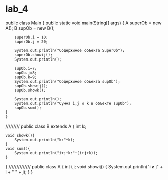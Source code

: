 # lab_4


public class Main {
    public static void main(String[] args) {
        A superOb = new A();
        B supOb = new B();

        superOb.i = 10;
        superOb.j = 20;

        System.out.println("Содержимое обЪекта SuperOb");
        superOb.showij();
        System.out.println();

        supOb.i=7;
        supOb.j=8;
        supOb.k=9;
        System.out.println("Содержимое объекта supOb");
        supOb.showij();
        supOb.showk();

        System.out.println();
        System.out.println("Сумма i,j и k в обЪекте supOb");
        supOb.sum();
    }
    }

/////////
public class B extends A {
    int k;

    void showk(){
        System.out.println("k:"+k);
    }
    void sum(){
        System.out.println("i+j+k:"+(i+j+k));
    }
}
//////////////
public class A {
   int i,j;
    void showij()
    {
        System.out.println("i и j" + i + " " + j);
    }
}
